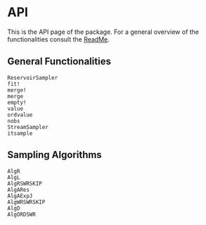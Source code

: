# API

This is the API page of the package. For a general overview of the functionalities 
consult the [ReadMe](https://github.com/JuliaDynamics/StreamSampling.jl).

## General Functionalities

```@docs
ReservoirSampler
fit!
merge!
merge
empty!
value
ordvalue
nobs
StreamSampler
itsample
```

## Sampling Algorithms

```@docs
AlgR
AlgL
AlgRSWRSKIP
AlgARes
AlgAExpJ
AlgWRSWRSKIP
AlgD
AlgORDSWR
```
